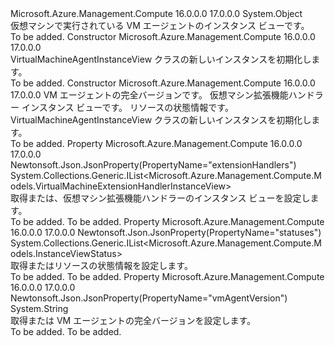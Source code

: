 <Type Name="VirtualMachineAgentInstanceView" FullName="Microsoft.Azure.Management.Compute.Models.VirtualMachineAgentInstanceView">
  <TypeSignature Language="C#" Value="public class VirtualMachineAgentInstanceView" />
  <TypeSignature Language="ILAsm" Value=".class public auto ansi beforefieldinit VirtualMachineAgentInstanceView extends System.Object" />
  <TypeSignature Language="DocId" Value="T:Microsoft.Azure.Management.Compute.Models.VirtualMachineAgentInstanceView" />
  <TypeSignature Language="VB.NET" Value="Public Class VirtualMachineAgentInstanceView" />
  <TypeSignature Language="F#" Value="type VirtualMachineAgentInstanceView = class" />
  <AssemblyInfo>
    <AssemblyName>Microsoft.Azure.Management.Compute</AssemblyName>
    <AssemblyVersion>16.0.0.0</AssemblyVersion>
    <AssemblyVersion>17.0.0.0</AssemblyVersion>
  </AssemblyInfo>
  <Base>
    <BaseTypeName>System.Object</BaseTypeName>
  </Base>
  <Interfaces />
  <Docs>
    <summary>
            仮想マシンで実行されている VM エージェントのインスタンス ビューです。
            </summary>
    <remarks>To be added.</remarks>
  </Docs>
  <Members>
    <Member MemberName=".ctor">
      <MemberSignature Language="C#" Value="public VirtualMachineAgentInstanceView ();" />
      <MemberSignature Language="ILAsm" Value=".method public hidebysig specialname rtspecialname instance void .ctor() cil managed" />
      <MemberSignature Language="DocId" Value="M:Microsoft.Azure.Management.Compute.Models.VirtualMachineAgentInstanceView.#ctor" />
      <MemberSignature Language="VB.NET" Value="Public Sub New ()" />
      <MemberType>Constructor</MemberType>
      <AssemblyInfo>
        <AssemblyName>Microsoft.Azure.Management.Compute</AssemblyName>
        <AssemblyVersion>16.0.0.0</AssemblyVersion>
        <AssemblyVersion>17.0.0.0</AssemblyVersion>
      </AssemblyInfo>
      <Parameters />
      <Docs>
        <summary>
            VirtualMachineAgentInstanceView クラスの新しいインスタンスを初期化します。
            </summary>
        <remarks>To be added.</remarks>
      </Docs>
    </Member>
    <Member MemberName=".ctor">
      <MemberSignature Language="C#" Value="public VirtualMachineAgentInstanceView (string vmAgentVersion = null, System.Collections.Generic.IList&lt;Microsoft.Azure.Management.Compute.Models.VirtualMachineExtensionHandlerInstanceView&gt; extensionHandlers = null, System.Collections.Generic.IList&lt;Microsoft.Azure.Management.Compute.Models.InstanceViewStatus&gt; statuses = null);" />
      <MemberSignature Language="ILAsm" Value=".method public hidebysig specialname rtspecialname instance void .ctor(string vmAgentVersion, class System.Collections.Generic.IList`1&lt;class Microsoft.Azure.Management.Compute.Models.VirtualMachineExtensionHandlerInstanceView&gt; extensionHandlers, class System.Collections.Generic.IList`1&lt;class Microsoft.Azure.Management.Compute.Models.InstanceViewStatus&gt; statuses) cil managed" />
      <MemberSignature Language="DocId" Value="M:Microsoft.Azure.Management.Compute.Models.VirtualMachineAgentInstanceView.#ctor(System.String,System.Collections.Generic.IList{Microsoft.Azure.Management.Compute.Models.VirtualMachineExtensionHandlerInstanceView},System.Collections.Generic.IList{Microsoft.Azure.Management.Compute.Models.InstanceViewStatus})" />
      <MemberSignature Language="VB.NET" Value="Public Sub New (Optional vmAgentVersion As String = null, Optional extensionHandlers As IList(Of VirtualMachineExtensionHandlerInstanceView) = null, Optional statuses As IList(Of InstanceViewStatus) = null)" />
      <MemberSignature Language="F#" Value="new Microsoft.Azure.Management.Compute.Models.VirtualMachineAgentInstanceView : string * System.Collections.Generic.IList&lt;Microsoft.Azure.Management.Compute.Models.VirtualMachineExtensionHandlerInstanceView&gt; * System.Collections.Generic.IList&lt;Microsoft.Azure.Management.Compute.Models.InstanceViewStatus&gt; -&gt; Microsoft.Azure.Management.Compute.Models.VirtualMachineAgentInstanceView" Usage="new Microsoft.Azure.Management.Compute.Models.VirtualMachineAgentInstanceView (vmAgentVersion, extensionHandlers, statuses)" />
      <MemberType>Constructor</MemberType>
      <AssemblyInfo>
        <AssemblyName>Microsoft.Azure.Management.Compute</AssemblyName>
        <AssemblyVersion>16.0.0.0</AssemblyVersion>
        <AssemblyVersion>17.0.0.0</AssemblyVersion>
      </AssemblyInfo>
      <Parameters>
        <Parameter Name="vmAgentVersion" Type="System.String" />
        <Parameter Name="extensionHandlers" Type="System.Collections.Generic.IList&lt;Microsoft.Azure.Management.Compute.Models.VirtualMachineExtensionHandlerInstanceView&gt;" />
        <Parameter Name="statuses" Type="System.Collections.Generic.IList&lt;Microsoft.Azure.Management.Compute.Models.InstanceViewStatus&gt;" />
      </Parameters>
      <Docs>
        <param name="vmAgentVersion">VM エージェントの完全バージョンです。</param>
        <param name="extensionHandlers">仮想マシン拡張機能ハンドラー インスタンス ビューです。</param>
        <param name="statuses">リソースの状態情報です。</param>
        <summary>
            VirtualMachineAgentInstanceView クラスの新しいインスタンスを初期化します。
            </summary>
        <remarks>To be added.</remarks>
      </Docs>
    </Member>
    <Member MemberName="ExtensionHandlers">
      <MemberSignature Language="C#" Value="public System.Collections.Generic.IList&lt;Microsoft.Azure.Management.Compute.Models.VirtualMachineExtensionHandlerInstanceView&gt; ExtensionHandlers { get; set; }" />
      <MemberSignature Language="ILAsm" Value=".property instance class System.Collections.Generic.IList`1&lt;class Microsoft.Azure.Management.Compute.Models.VirtualMachineExtensionHandlerInstanceView&gt; ExtensionHandlers" />
      <MemberSignature Language="DocId" Value="P:Microsoft.Azure.Management.Compute.Models.VirtualMachineAgentInstanceView.ExtensionHandlers" />
      <MemberSignature Language="VB.NET" Value="Public Property ExtensionHandlers As IList(Of VirtualMachineExtensionHandlerInstanceView)" />
      <MemberSignature Language="F#" Value="member this.ExtensionHandlers : System.Collections.Generic.IList&lt;Microsoft.Azure.Management.Compute.Models.VirtualMachineExtensionHandlerInstanceView&gt; with get, set" Usage="Microsoft.Azure.Management.Compute.Models.VirtualMachineAgentInstanceView.ExtensionHandlers" />
      <MemberType>Property</MemberType>
      <AssemblyInfo>
        <AssemblyName>Microsoft.Azure.Management.Compute</AssemblyName>
        <AssemblyVersion>16.0.0.0</AssemblyVersion>
        <AssemblyVersion>17.0.0.0</AssemblyVersion>
      </AssemblyInfo>
      <Attributes>
        <Attribute>
          <AttributeName>Newtonsoft.Json.JsonProperty(PropertyName="extensionHandlers")</AttributeName>
        </Attribute>
      </Attributes>
      <ReturnValue>
        <ReturnType>System.Collections.Generic.IList&lt;Microsoft.Azure.Management.Compute.Models.VirtualMachineExtensionHandlerInstanceView&gt;</ReturnType>
      </ReturnValue>
      <Docs>
        <summary>
            取得または、仮想マシン拡張機能ハンドラーのインスタンス ビューを設定します。
            </summary>
        <value>To be added.</value>
        <remarks>To be added.</remarks>
      </Docs>
    </Member>
    <Member MemberName="Statuses">
      <MemberSignature Language="C#" Value="public System.Collections.Generic.IList&lt;Microsoft.Azure.Management.Compute.Models.InstanceViewStatus&gt; Statuses { get; set; }" />
      <MemberSignature Language="ILAsm" Value=".property instance class System.Collections.Generic.IList`1&lt;class Microsoft.Azure.Management.Compute.Models.InstanceViewStatus&gt; Statuses" />
      <MemberSignature Language="DocId" Value="P:Microsoft.Azure.Management.Compute.Models.VirtualMachineAgentInstanceView.Statuses" />
      <MemberSignature Language="VB.NET" Value="Public Property Statuses As IList(Of InstanceViewStatus)" />
      <MemberSignature Language="F#" Value="member this.Statuses : System.Collections.Generic.IList&lt;Microsoft.Azure.Management.Compute.Models.InstanceViewStatus&gt; with get, set" Usage="Microsoft.Azure.Management.Compute.Models.VirtualMachineAgentInstanceView.Statuses" />
      <MemberType>Property</MemberType>
      <AssemblyInfo>
        <AssemblyName>Microsoft.Azure.Management.Compute</AssemblyName>
        <AssemblyVersion>16.0.0.0</AssemblyVersion>
        <AssemblyVersion>17.0.0.0</AssemblyVersion>
      </AssemblyInfo>
      <Attributes>
        <Attribute>
          <AttributeName>Newtonsoft.Json.JsonProperty(PropertyName="statuses")</AttributeName>
        </Attribute>
      </Attributes>
      <ReturnValue>
        <ReturnType>System.Collections.Generic.IList&lt;Microsoft.Azure.Management.Compute.Models.InstanceViewStatus&gt;</ReturnType>
      </ReturnValue>
      <Docs>
        <summary>
            取得またはリソースの状態情報を設定します。
            </summary>
        <value>To be added.</value>
        <remarks>To be added.</remarks>
      </Docs>
    </Member>
    <Member MemberName="VmAgentVersion">
      <MemberSignature Language="C#" Value="public string VmAgentVersion { get; set; }" />
      <MemberSignature Language="ILAsm" Value=".property instance string VmAgentVersion" />
      <MemberSignature Language="DocId" Value="P:Microsoft.Azure.Management.Compute.Models.VirtualMachineAgentInstanceView.VmAgentVersion" />
      <MemberSignature Language="VB.NET" Value="Public Property VmAgentVersion As String" />
      <MemberSignature Language="F#" Value="member this.VmAgentVersion : string with get, set" Usage="Microsoft.Azure.Management.Compute.Models.VirtualMachineAgentInstanceView.VmAgentVersion" />
      <MemberType>Property</MemberType>
      <AssemblyInfo>
        <AssemblyName>Microsoft.Azure.Management.Compute</AssemblyName>
        <AssemblyVersion>16.0.0.0</AssemblyVersion>
        <AssemblyVersion>17.0.0.0</AssemblyVersion>
      </AssemblyInfo>
      <Attributes>
        <Attribute>
          <AttributeName>Newtonsoft.Json.JsonProperty(PropertyName="vmAgentVersion")</AttributeName>
        </Attribute>
      </Attributes>
      <ReturnValue>
        <ReturnType>System.String</ReturnType>
      </ReturnValue>
      <Docs>
        <summary>
            取得または VM エージェントの完全バージョンを設定します。
            </summary>
        <value>To be added.</value>
        <remarks>To be added.</remarks>
      </Docs>
    </Member>
  </Members>
</Type>